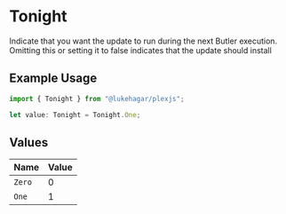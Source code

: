 # Tonight

Indicate that you want the update to run during the next Butler execution. Omitting this or setting it to false indicates that the update should install

## Example Usage

```typescript
import { Tonight } from "@lukehagar/plexjs";

let value: Tonight = Tonight.One;
```

## Values

| Name   | Value  |
| ------ | ------ |
| `Zero` | 0      |
| `One`  | 1      |